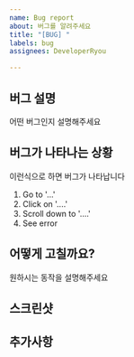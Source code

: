 ```yaml
---
name: Bug report
about: 버그를 알려주세요
title: "[BUG] "
labels: bug
assignees: DeveloperRyou

---
```


## 버그 설명
어떤 버그인지 설명해주세요

## 버그가 나타나는 상황
이런식으로 하면 버그가 나타납니다
1. Go to '...'
2. Click on '....'
3. Scroll down to '....'
4. See error

## 어떻게 고칠까요?
원하시는 동작을 설명해주세요

## 스크린샷

## 추가사항
